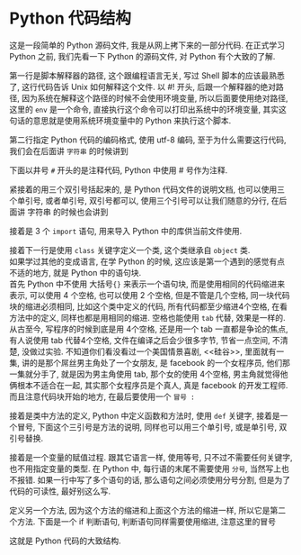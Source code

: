 # Python 代码结构

这是一段简单的 Python 源码文件, 我是从网上拷下来的一部分代码. 在正式学习 Python 之前, 我们先看一下 Python 的源码文件, 对 Python 有个大致的了解.

第一行是脚本解释器的路径, 这个跟编程语言无关, 写过 Shell 脚本的应该最熟悉了, 这行代码告诉 Unix 如何解释这个文件. 以 #! 开头, 后跟一个解释器的绝对路径, 因为系统在解释这个路径的时候不会使用环境变量, 所以后面要使用绝对路径, 这里的 `env` 是一个命令, 直接执行这个命令可以打印出系统中的环境变量, 其实这句话的意思就是使用系统环境变量中的 Python 来执行这个脚本.

第二行指定 Python 代码的编码格式, 使用 utf-8 编码, 至于为什么需要这行代码, 我们会在后面讲 `字符串` 的时候讲到

下面以井号 `#` 开头的是注释代码, Python 中使用 # 号作为注释.

紧接着的用三个双引号括起来的, 是 Python 代码文件的说明文档, 也可以使用三个单引号, 或者单引号, 双引号都可以, 使用三个引号可以让我们随意的分行, 在后面讲 字符串 的时候也会讲到

接着是 3 个 `import` 语句, 用来导入 Python 中的库供当前文件使用.

接着下一行是使用 `class` 关键字定义一个类, 这个类继承自 `object` 类.  
如果学过其他的变成语言, 在学 Python 的时候, 这应该是第一个遇到的感觉有点不适的地方, 就是 Python 中的语句块.  
首先 Python 中不使用 大括号`{}` 来表示一个语句块, 而是使用相同的代码缩进来表示, 可以使用 4 个空格, 也可以使用 2 个空格, 但是不管是几个空格, 同一块代码块的缩进必须相同, 比如这个类中定义的代码, 所有代码都至少缩进4个空格, 在看方法中的定义, 同样也都是用相同的缩进. 空格也能使用 `tab` 代替, 效果是一样的. 从古至今, 写程序的时候到底是用 4个空格, 还是用一个 tab 一直都是争论的焦点, 有人说使用 tab 代替4个空格, 文件在编译之后会少很多字节, 节省一点空间, 不清楚, 没做过实验. 不知道你们看没看过一个美国情景喜剧, <<硅谷>>, 里面就有一集, 讲的是那个屌丝男主角处了一个女朋友, 是 facebook 的一个女程序员, 他们那一集就分手了, 就是因为男主角使用 tab, 那个女的使用 4个空格, 男主角就觉得他俩根本不适合在一起, 其实那个女程序员是个真人, 真是 facebook 的开发工程师.  
而且注意代码块开始的地方, 在最后要使用一个 `冒号 :`

接着是类中方法的定义, Python 中定义函数和方法时, 使用 `def` 关键字, 接着是一个冒号, 下面这个三引号是方法的说明, 同样也可以用三个单引号, 或是单引号, 双引号替换.

接着是一个变量的赋值过程. 跟其它语言一样, 使用等号, 只不过不需要任何关键字, 也不用指定变量的类型. 在 Python 中, 每行语的末尾不需要使用 `分号`, 当然写上也不报错. 如果一行中写了多个语句的话, 那么语句之间必须使用分号分割, 但是为了代码的可读性, 最好别这么写.

定义另一个方法, 因为这个方法的缩进和上面这个方法的缩进一样, 所以它是第二个方法. 下面是一个 if 判断语句, 判断语句同样需要使用缩进, 注意这里的冒号

这就是 Python 代码的大致结构.